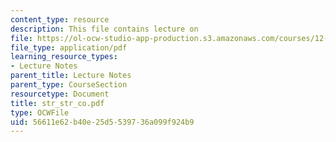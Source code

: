 ```yaml
---
content_type: resource
description: This file contains lecture on
file: https://ol-ocw-studio-app-production.s3.amazonaws.com/courses/12-524-mechanical-properties-of-rocks-fall-2005/56611e62b40e25d5539736a099f924b9_str_str_co.pdf
file_type: application/pdf
learning_resource_types:
- Lecture Notes
parent_title: Lecture Notes
parent_type: CourseSection
resourcetype: Document
title: str_str_co.pdf
type: OCWFile
uid: 56611e62-b40e-25d5-5397-36a099f924b9
---
```

